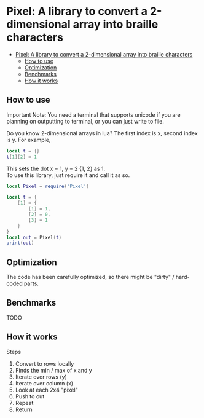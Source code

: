 # Pixel: A library to convert a 2-dimensional array into braille characters


- [Pixel: A library to convert a 2-dimensional array into braille characters](#pixel-a-library-to-convert-a-2-dimensional-array-into-braille-characters)
  - [How to use](#how-to-use)
  - [Optimization](#optimization)
  - [Benchmarks](#benchmarks)
  - [How it works](#how-it-works)


## How to use
Important Note: You need a terminal that supports unicode if you are planning on outputting to terminal, or you can just write to file.    

Do you know 2-dimensional arrays in lua?
The first index is x, second index is y.
For example,
```lua
local t = {}
t[1][2] = 1
```
This sets the dot x = 1, y = 2 {1, 2} as 1.  
To use this library, just require it and call it as so.
```lua
local Pixel = require('Pixel')

local t = {
    [1] = {
        [1] = 1,
        [2] = 0,
        [3] = 1
    }
}
local out = Pixel(t)
print(out)
```

## Optimization
The code has been carefully optimized, so there might be "dirty" / hard-coded parts.

## Benchmarks
TODO

## How it works

Steps
1. Convert to rows locally
2. Finds the min / max of x and y
3. Iterate over rows (y)
4. Iterate over column (x)
5. Look at each 2x4 "pixel"
6. Push to out
7. Repeat
8. Return
